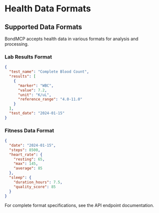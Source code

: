 # Health Data Formats

## Supported Data Formats

BondMCP accepts health data in various formats for analysis and processing.

### Lab Results Format

```json
{
  "test_name": "Complete Blood Count",
  "results": [
    {
      "marker": "WBC",
      "value": 7.2,
      "unit": "K/uL",
      "reference_range": "4.0-11.0"
    }
  ],
  "test_date": "2024-01-15"
}
```

### Fitness Data Format

```json
{
  "date": "2024-01-15",
  "steps": 8500,
  "heart_rate": {
    "resting": 65,
    "max": 145,
    "average": 85
  },
  "sleep": {
    "duration_hours": 7.5,
    "quality_score": 85
  }
}
```

For complete format specifications, see the API endpoint documentation.
